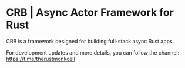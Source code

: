 # CRB | Async Actor Framework for Rust

CRB is a framework designed for building full-stack async Rust apps.

For development updates and more details, you can follow the channel:
https://t.me/therustmonkcell

